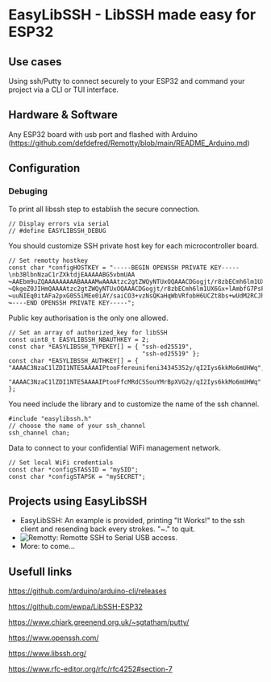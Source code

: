 # EasyLibSSH - LibSSH made easy for ESP32
## Use cases
Using ssh/Putty to connect securely to your ESP32 and command your project via a CLI or TUI interface.

## Hardware & Software
Any ESP32 board with usb port and flashed with Arduino (https://github.com/defdefred/Remotty/blob/main/README_Arduino.md)

## Configuration
### Debuging
To print all libssh step to establish the secure connection.
```
// Display errors via serial
// #define EASYLIBSSH_DEBUG
```
You should customize SSH private host key for each microcontroller board.
```
// Set remotty hostkey
const char *configHOSTKEY = "-----BEGIN OPENSSH PRIVATE KEY-----\nb3BlbnNzaC1rZXktdjEAAAAABG5vbmUAA
↪AAEbm9uZQAAAAAAAAABAAAAMwAAAAtzc2gtZWQyNTUxOQAAACDGogjt/r8zbECmh6lm1UX6Gx+lAmbfG7PsFHTNkQiYQAAAAJD
↪QkgeZ0JIHmQAAAAtzc2gtZWQyNTUxOQAAACDGogjt/r8zbECmh6lm1UX6Gx+lAmbfG7PsFHTNkQiYQAAAAEAhjpXJ4AgPfRC8P
↪uuNIEq0itAFa2pxG0S5iMEe0iAY/saiCO3+vzNsQKaHqWbVRfobH6UCZt8bs+wUdM2RCJhAAAAAAAECAwQFBgcICQoLDA0=\n-
↪----END OPENSSH PRIVATE KEY-----";
```
Public key authorisation is the only one allowed.
```
// Set an array of authorized_key for libSSH
const uint8_t EASYLIBSSH_NBAUTHKEY = 2;
const char *EASYLIBSSH_TYPEKEY[] = { "ssh-ed25519",
                                     "ssh-ed25519" };
const char *EASYLIBSSH_AUTHKEY[] = { "AAAAC3NzaC1lZDI1NTE5AAAAIPtooFfereunifeni34345352y/qI2Iys6kkMo6mUHWq",
                                     "AAAAC3NzaC1lZDI1NTE5AAAAIPtooFfcMRdCSSouYMrBpXVG2y/qI2Iys6kkMo6mUHWq" };

```
You need include the library and to customize the name of the ssh channel.
```
#include "easylibssh.h"
// choose the name of your ssh_channel
ssh_channel chan;
```
Data to connect to your confidential WiFi management network. 
```
// Set local WiFi credentials
const char *configSTASSID = "mySID";
const char *configSTAPSK = "mySECRET";
```

## Projects using EasyLibSSH
- EasyLibSSH: An example is provided, printing "It Works!" to the ssh client and resending back every strokes. "~." to quit.
- ![Remotty](https://github.com/defdefred/Remotty): Remotte SSH to Serial USB access.
- More: to come...

## Usefull links
https://github.com/arduino/arduino-cli/releases

https://github.com/ewpa/LibSSH-ESP32

https://www.chiark.greenend.org.uk/~sgtatham/putty/

https://www.openssh.com/

https://www.libssh.org/

https://www.rfc-editor.org/rfc/rfc4252#section-7
